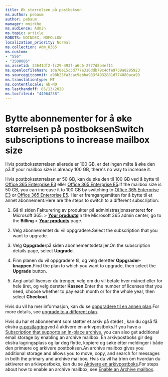 ```yaml
---
title: Øk størrelsen på postboksen
ms.author: pebaum
author: pebaum
manager: mnirkhe
ms.audience: Admin
ms.topic: article
ROBOTS: NOINDEX, NOFOLLOW
localization_priority: Normal
ms.collection: Adm_O365
ms.custom:
- "556"
- "3500006"
ms.assetid: 33641df2-fc29-493f-a6c6-2777d8b4ef11
ms.openlocfilehash: 1da70e15c3d777a316ddb79c4dfe9739a8285923
ms.sourcegitcommit: a98b25fa3cac9ebba983f4932881d774880aca93
ms.translationtype: MT
ms.contentlocale: nb-NO
ms.lasthandoff: 05/13/2020
ms.locfileid: "44064238"
---
```

# <a name="switch-subscriptions-to-increase-mailbox-size"></a><span data-ttu-id="42aed-102">Bytte abonnementer for å øke størrelsen på postboksen</span><span class="sxs-lookup"><span data-stu-id="42aed-102">Switch subscriptions to increase mailbox size</span></span>

<span data-ttu-id="42aed-103">Hvis postboksstørrelsen allerede er 100 GB, er det ingen måte å øke den på.</span><span class="sxs-lookup"><span data-stu-id="42aed-103">If your mailbox size is already 100 GB, there's no way to increase it.</span></span>
  
<span data-ttu-id="42aed-104">Hvis postboksstørrelsen er 50 GB, kan du øke den til 100 GB ved å bytte til [Office 365 Enterprise E3](https://products.office.com/business/office-365-enterprise-e3-business-software) eller [Office 365 Enterprise E5](https://products.office.com/business/office-365-enterprise-e5-business-software).</span><span class="sxs-lookup"><span data-stu-id="42aed-104">If the mailbox size is 50 GB, you can increase it to 100 GB by switching to [Office 365 Enterprise E3](https://products.office.com/business/office-365-enterprise-e3-business-software) or [Office 365 Enterprise E5](https://products.office.com/business/office-365-enterprise-e5-business-software).</span></span> <span data-ttu-id="42aed-105">Her er fremgangsmåten for å bytte til et annet abonnement:</span><span class="sxs-lookup"><span data-stu-id="42aed-105">Here are the steps to switch to a different subscription:</span></span>
  
1. <span data-ttu-id="42aed-106">Gå til siden Fakturering av produkter på administrasjonssenteret **for** Microsoft 365. \> **[Your products](https://go.microsoft.com/fwlink/p/?linkid=842054)**</span><span class="sxs-lookup"><span data-stu-id="42aed-106">In the Microsoft 365 admin center, go to the **Billing** \> **[Your products](https://go.microsoft.com/fwlink/p/?linkid=842054)** page.</span></span>

2. <span data-ttu-id="42aed-107">Velg abonnementet du vil oppgradere.</span><span class="sxs-lookup"><span data-stu-id="42aed-107">Select the subscription that you want to upgrade.</span></span>

3. <span data-ttu-id="42aed-108">Velg **Oppgrader**på siden abonnementsdetaljer.</span><span class="sxs-lookup"><span data-stu-id="42aed-108">On the subscription details page, select **Upgrade**.</span></span>

4. <span data-ttu-id="42aed-109">Finn planen du vil oppgradere til, og velg deretter **Oppgrader-knappen.**</span><span class="sxs-lookup"><span data-stu-id="42aed-109">Find the plan to which you want to upgrade, then select the **Upgrade** button.</span></span>

5. <span data-ttu-id="42aed-110">Angi antall lisenser du trenger, velg om du vil betale hver måned eller for hele året, og velg deretter **Kassen**.</span><span class="sxs-lookup"><span data-stu-id="42aed-110">Enter the number of licenses that you need, choose whether to pay each month or for the whole year, then select **Checkout**.</span></span>

<span data-ttu-id="42aed-111">Hvis du vil ha mer informasjon, kan du se [oppgradere til en annen plan](https://docs.microsoft.com/office365/admin/subscriptions-and-billing/upgrade-to-different-plan).</span><span class="sxs-lookup"><span data-stu-id="42aed-111">For more details, see [upgrade to a different plan](https://docs.microsoft.com/office365/admin/subscriptions-and-billing/upgrade-to-different-plan).</span></span>

<span data-ttu-id="42aed-112">Hvis du har et abonnement som støtter et arkiv på stedet , kan du også få ekstra [e-postlagring](https://docs.microsoft.com/office365/servicedescriptions/exchange-online-archiving-service-description/exchange-online-archiving-service-description)ved å aktivere en arkivpostboks.</span><span class="sxs-lookup"><span data-stu-id="42aed-112">If you have a [Subscription that supports an In-place archive](https://docs.microsoft.com/office365/servicedescriptions/exchange-online-archiving-service-description/exchange-online-archiving-service-description), you can also get additional email storage by enabling an archive mailbox.</span></span> <span data-ttu-id="42aed-113">En arkivpostboks gir deg ekstra lagringsplass og lar deg flytte, kopiere og søke etter meldinger i både den primære og arkivere postboksen.</span><span class="sxs-lookup"><span data-stu-id="42aed-113">An archive mailbox gives you additional storage and allows you to move, copy, and search for messages in both the primary and archive mailbox.</span></span> <span data-ttu-id="42aed-114">Hvis du vil ha trinn om hvordan du aktiverer en arkivpostboks, kan du se [Aktivere en arkivpostboks](https://docs.microsoft.com/office365/securitycompliance/enable-archive-mailboxes).</span><span class="sxs-lookup"><span data-stu-id="42aed-114">For steps about how to enable an archive mailbox, see [Enable an Archive mailbox](https://docs.microsoft.com/office365/securitycompliance/enable-archive-mailboxes).</span></span>